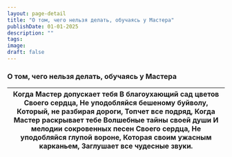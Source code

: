 ```yaml
---
layout: page-detail
title: "О том, чего нельзя делать, обучаясь у Мастера"
publishDate: 01-01-2025
description: ""
tags:
image:
draft: false
---
```


### О том, чего нельзя делать, обучаясь у Мастера

| Когда Мастер допускает тебя  В благоухающий сад цветов  Своего сердца,  Не уподобляйся бешеному буйволу,  Который, не разбирая дороги,  Топчет все подряд,  Когда Мастер раскрывает тебе  Волшебные тайны своей души  И мелодии сокровенных песен  Своего сердца,  Не уподобляйся глупой вороне,  Которая своим ужасным карканьем,  Заглушает все чудесные звуки. |
| ----------------------------------------------------------------------------------------------------------------------------------------------------------------------------------------------------------------------------------------------------------------------------------------------------------------------------------------------------------------- |
  
  
